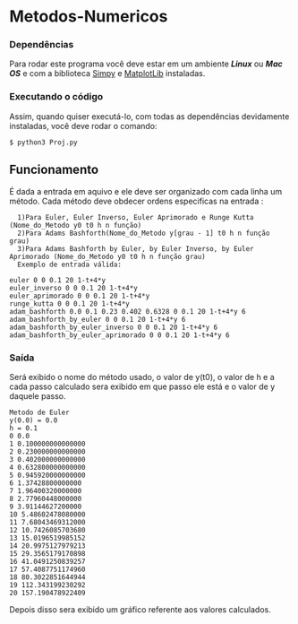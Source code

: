 # Metodos-Numericos

### Dependências
Para rodar este programa você deve estar em um ambiente ***Linux*** ou ***Mac OS*** e com a biblioteca [Simpy](http://docs.sympy.org/latest/install.html) e [MatplotLib](https://matplotlib.org/users/installing.html) instaladas.

### Executando o código
Assim, quando quiser executá-lo, com todas as dependências devidamente instaladas, você deve rodar o comando: 
```
$ python3 Proj.py
```


## Funcionamento
É dada a entrada em aquivo e ele deve ser organizado com cada linha um método.
Cada método deve obdecer ordens especificas na entrada :
```
  1)Para Euler, Euler Inverso, Euler Aprimorado e Runge Kutta (Nome_do_Metodo y0 t0 h n função)
  2)Para Adams Bashforth(Nome_do_Metodo y[grau - 1] t0 h n função grau)
  3)Para Adams Bashforth by Euler, by Euler Inverso, by Euler Aprimorado (Nome_do_Metodo y0 t0 h n função grau)
  Exemplo de entrada válida:
  
euler 0 0 0.1 20 1-t+4*y
euler_inverso 0 0 0.1 20 1-t+4*y
euler_aprimorado 0 0 0.1 20 1-t+4*y
runge_kutta 0 0 0.1 20 1-t+4*y
adam_bashforth 0.0 0.1 0.23 0.402 0.6328 0 0.1 20 1-t+4*y 6
adam_bashforth_by_euler 0 0 0.1 20 1-t+4*y 6
adam_bashforth_by_euler_inverso 0 0 0.1 20 1-t+4*y 6
adam_bashforth_by_euler_aprimorado 0 0 0.1 20 1-t+4*y 6
```

### Saída
Será exibido o nome do método usado, o valor de y(t0), o valor de h e a cada passo calculado sera exibido em que passo ele está e o valor de y daquele passo.
```
Metodo de Euler
y(0.0) = 0.0
h = 0.1
0 0.0
1 0.100000000000000
2 0.230000000000000
3 0.402000000000000
4 0.632800000000000
5 0.945920000000000
6 1.37428800000000
7 1.96400320000000
8 2.77960448000000
9 3.91144627200000
10 5.48602478080000
11 7.68043469312000
12 10.7426085703680
13 15.0196519985152
14 20.9975127979213
15 29.3565179170898
16 41.0491250839257
17 57.4087751174960
18 80.3022851644944
19 112.343199230292
20 157.190478922409

```
Depois disso sera exibido um gráfico referente aos valores calculados.
